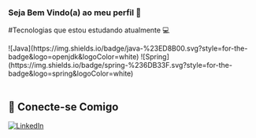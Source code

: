 ### Seja Bem Vindo(a) ao meu perfil 👋

<div >
  




</div>

#Tecnologias que estou estudando atualmente 💻 

<div style="display: inline_block">
  ![Java](https://img.shields.io/badge/java-%23ED8B00.svg?style=for-the-badge&logo=openjdk&logoColor=white)
  ![Spring](https://img.shields.io/badge/spring-%236DB33F.svg?style=for-the-badge&logo=spring&logoColor=white)

  
</div><br/>

## 🔗 Conecte-se Comigo

 [![LinkedIn](https://img.shields.io/badge/LinkedIn-0077B5?style=for-the-badge&logo=linkedin&logoColor=white)](https://www.linkedin.com/in/emerson-junior05/)


 
  
 

